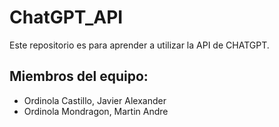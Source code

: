 # ChatGPT_API
Este repositorio es para aprender a utilizar la API de CHATGPT.
## Miembros del equipo:
- Ordinola Castillo, Javier Alexander
- Ordinola Mondragon, Martin Andre